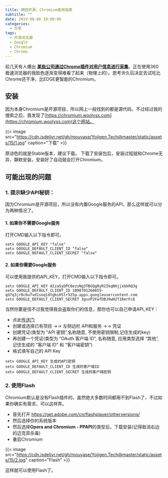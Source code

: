 ```yaml
---
title: 拥抱开源，Chromium食用指南
subtitle: ""
date: 2019-08-06 10:00:00
categories: 
  - 分享
tags: 
  - 开源浏览器
  - Google
  - Chromium
  - Chrome
---
```



前几天有人爆出 [**某些公司通过Chrome插件对用户信息进行采集**](https://weibo.com/2352539175/I0IcYxfFw "某些公司通过Chrome插件对用户信息进行采集")，正在使用360极速浏览器的我脸色逐渐变得难看了起来（物理上的）。思考许久后决定去试吃比Chrome还干净，比EDGE更智能的Chromium。

## 安装
因为本身Chromium是开源项目，所以网上一般找到的都是源代码，不过经过我的搜索之后，我发现了[https://chromium.woolyss.com](https://chromium.woolyss.com)这个网站。

{{< image src="https://cdn.jsdelivr.net/gh/mouyase/Yojigen.Tech@master/static/assets/15/1.jpg" caption="下载" >}}


原谅色的就是Stable版本，建议下载。
下载了安装包后，安装过程就和Chrome无异，静默安装，安装好了自动就会打开Chromium。

## 可能出现的问题

### 1. 提示缺少API秘钥：

因为Chromium是开源项目，所以没有内置Google服务的API，那么这样就可以分为两种情况了。

#### 1. 如果你不需要Google服务

打开CMD输入以下指令即可。

```
setx GOOGLE_API_KEY "false"
setx GOOGLE_DEFAULT_CLIENT_ID "false"
setx GOOGLE_DEFAULT_CLIENT_SECRET "false"
```

#### 2. 如果你需要Google服务

可以使用我提供的API_KEY，打开CMD输入以下指令即可。

```
setx GOOGLE_API_KEY AIzaSyDPC0ezsNg3TBGQgRyR2IkqNHjjxbkRQ3g
setx GOOGLE_DEFAULT_CLIENT_ID 1098701266655-qd7q3jr0c6u7vd1soq1dtgbi05lr525p.apps.googleusercontent.com
setx GOOGLE_DEFAULT_CLIENT_SECRET 3gvxP2FwfDBJ9wH2T1RerFcE
```

当然你要是信不过我觉得我会盗取你们的信息，那你也可以自己申请API_KEY：

 - 点此[传送门](https://cloud.google.com/console)
 - 创建或选择已有项目 →→ 左侧边栏 API和服务 →→ 凭证
 - 创建凭证(类型为 “API 密钥”,名称随意, 不使用密钥限制,记住生成的key)
 - 再创建一个凭证(类型为 “OAuth 客户端 ID”, 名称随意, 应用类型选择 “其他”, 记住生成的 “客户端 ID” 和 “客户端密钥”)
 - 格式填写自己的 API Key

```
setx GOOGLE_API_KEY 生成的API密钥
setx GOOGLE_DEFAULT_CLIENT_ID 生成的客户端ID
setx GOOGLE_DEFAULT_CLIENT_SECRET 生成的客户端密钥
```

### 2. 使用Flash

Chromium默认是没有Flash插件的，虽然绝大多数时间都用不到Flash了，不过如果你确实有需求，可以这样弄。
 - 首先打开 https://get.adobe.com/cn/flashplayer/otherversions/
 - 然后选择你的系统版本
 - 然后选择**Opera and Chromium - PPAPI**的类型后，下载安装(记得取消右边的迈克菲杀毒)
 - 重启Chromium

{{< image src="https://cdn.jsdelivr.net/gh/mouyase/Yojigen.Tech@master/static/assets/15/2.jpg" caption="Flash" >}}

这样就可以使用Flash了。